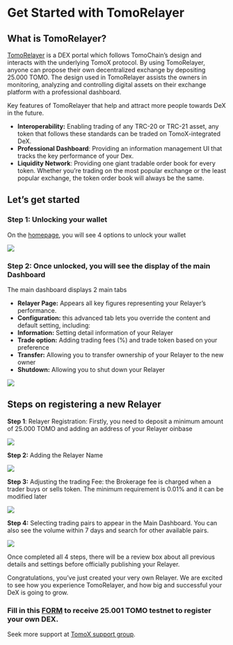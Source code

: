 # Get Started with TomoRelayer

## **What is TomoRelayer?** <a id="ebdc"></a>

[TomoRelayer](https://relayer.testnet.tomochain.com/login) is a DEX portal which follows TomoChain’s design and interacts with the underlying TomoX protocol. By using TomoRelayer, anyone can propose their own decentralized exchange by depositing 25.000 TOMO. The design used in TomoRelayer assists the owners in monitoring, analyzing and controlling digital assets on their exchange platform with a professional dashboard.

Key features of TomoRelayer that help and attract more people towards DeX in the future.

* **Interoperability:** Enabling trading of any TRC-20 or TRC-21 asset, any token that follows these standards can be traded on TomoX-integrated DeX.
* **Professional Dashboard**: Providing an information management UI that tracks the key performance of your Dex.
* **Liquidity Network**: Providing one giant tradable order book for every token. Whether you’re trading on the most popular exchange or the least popular exchange, the token order book will always be the same.

## **Let’s get started** <a id="8212"></a>

### **Step 1: Unlocking your wallet** <a id="1c62"></a>

On the [homepage](https://relayer.testnet.tomochain.com/login), you will see 4 options to unlock your wallet

![](https://miro.medium.com/max/2370/1*gSJoEwCrEzGfDQWqfsbxVg.png)

### **Step 2: Once unlocked, you will see the display of the main Dashboard** <a id="d2e3"></a>

The main dashboard displays 2 main tabs

* **Relayer Page:** Appears all key figures representing your Relayer’s performance.
* **Configuration:** this advanced tab lets you override the content and default setting, including:
* **Information:** Setting detail information of your Relayer
* **Trade option:** Adding trading fees \(%\) and trade token based on your preference
* **Transfer:** Allowing you to transfer ownership of your Relayer to the new owner
* **Shutdown:** Allowing you to shut down your Relayer

![](https://miro.medium.com/max/1440/1*NmtxiiurwlJxCO7mxrTpDw.png)

## **Steps on registering a new Relayer** <a id="eac2"></a>

**Step 1**: Relayer Registration: Firstly, you need to deposit a minimum amount of 25.000 TOMO and adding an address of your Relayer oinbase

![](https://miro.medium.com/max/1158/1*c9hLdvB0PEULRVM9hzcUYw.png)

**Step 2:** Adding the Relayer Name

![](https://miro.medium.com/max/1148/1*kzpObSivtvNyxKMf3XxsMA.png)

**Step 3:** Adjusting the trading Fee: the Brokerage fee is charged when a trader buys or sells token. The minimum requirement is 0.01% and it can be modified later

![](https://miro.medium.com/max/1074/1*0GMGMDnzSsAtMFAp-5Lg_A.png)

**Step 4:** Selecting trading pairs to appear in the Main Dashboard. You can also see the volume within 7 days and search for other available pairs.

![](https://miro.medium.com/max/2226/1*sQz3mLW3p3-mp7aiGiMg0A.png)

Once completed all 4 steps, there will be a review box about all previous details and settings before officially publishing your Relayer.

Congratulations, you’ve just created your very own Relayer. We are excited to see how you experience TomoRelayer, and how big and successful your DeX is going to grow.

### Fill in this [**FORM**](https://docs.google.com/forms/d/1Zi4Kf6inNka0B7e9sFjoTpv47Khe_khJ6Hel3NQEMfU/viewform?edit_requested=true) to receive 25.001 TOMO testnet to register your own DEX. <a id="7a0b"></a>

Seek more support at [TomoX support group](https://t.me/tomox).

